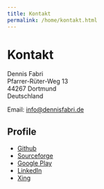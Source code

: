 ```yaml
---
title: Kontakt
permalink: /home/kontakt.html
---
```


# Kontakt

Dennis Fabri  
Pfarrer-Rüter-Weg 13  
44267 Dortmund  
Deutschland

Email: [info@dennisfabri.de](mailto:info@dennisfabri.de)

## Profile

- [Github](https://github.com/dennisfabri)
- [Sourceforge](https://sourceforge.net/u/maverix/profile/)
- [Google Play](https://play.google.com/store/apps/developer?id=Dennis+Fabri)
- [LinkedIn](https://www.linkedin.com/in/dennis-fabri/)
- [Xing](https://www.xing.com/profile/Dennis_Fabri/)
